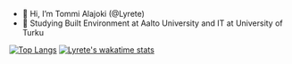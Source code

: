 - 👋 Hi, I’m Tommi Alajoki (@Lyrete)
- 🏫 Studying Built Environment at Aalto University and IT at University of Turku

[![Top Langs](https://github-readme-stats.vercel.app/api/top-langs/?username=lyrete&layout=compact&theme=dark)](https://github.com/anuraghazra/github-readme-stats)
[![Lyrete's wakatime stats](https://github-readme-stats.vercel.app/api/wakatime?username=lyrete)](https://github.com/anuraghazra/github-readme-stats)

<!---
Lyrete/Lyrete is a ✨ special ✨ repository because its `README.md` (this file) appears on your GitHub profile.
You can click the Preview link to take a look at your changes.
--->
